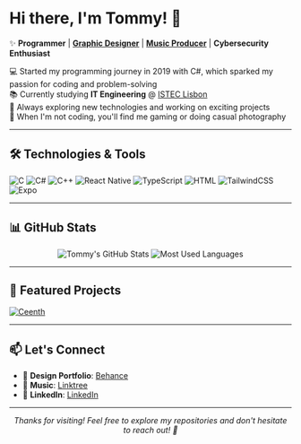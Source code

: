 # Hi there, I'm Tommy! 👋

<!-- About section -->
✨ **Programmer** | [**Graphic Designer**](https://behance.com/tomsgil2) | [**Music Producer**](https://linktr.ee/tmslongle) | **Cybersecurity Enthusiast**

💻 Started my programming journey in 2019 with C#, which sparked my passion for coding and problem-solving  
📚 Currently studying **IT Engineering** @ [ISTEC Lisbon](https://istec.pt)  
🎯 Always exploring new technologies and working on exciting projects  
📸 When I'm not coding, you'll find me gaming or doing casual photography

---

## 🛠️ Technologies & Tools

<p>
  <img src="https://img.shields.io/badge/C-00599C?logo=c&logoColor=white" alt="C" />
  <img src="https://img.shields.io/badge/C%23-239120?style=flat&logo=unity&logoColor=white" alt="C#" />
  <img src="https://img.shields.io/badge/C++-%2300599C.svg?logo=c%2B%2B&logoColor=white" alt="C++" />
  <img src="https://img.shields.io/badge/React_Native-%2320232a.svg?logo=react&logoColor=%2361DAFB" alt="React Native" />
  <img src="https://img.shields.io/badge/TypeScript-3178C6?logo=typescript&logoColor=fff" alt="TypeScript" />
  <img src="https://img.shields.io/badge/HTML-%23E34F26.svg?logo=html5&logoColor=white" alt="HTML" />
  <img src="https://img.shields.io/badge/Tailwind%20CSS-%2338B2AC.svg?logo=tailwind-css&logoColor=white" alt="TailwindCSS" />
  <img src="https://img.shields.io/badge/Expo-000020?logo=expo&logoColor=fff" alt="Expo" />
</p>

---

## 📊 GitHub Stats

<div align="center">
  <img src="https://github-readme-stats.vercel.app/api?username=tlongle&show_icons=true&theme=cobalt&hide_border=true&include_all_commits=true&count_private=true" alt="Tommy's GitHub Stats" />
  
  <img src="https://github-readme-stats.vercel.app/api/top-langs/?username=tlongle&layout=compact&theme=cobalt&hide_border=true" alt="Most Used Languages" />
</div>

---

## 🌟 Featured Projects

[![Ceenth](https://github-readme-stats.vercel.app/api/pin/?username=tlongle&repo=ceenth&theme=cobalt)](https://github.com/tlongle/ceenth)

---

## 📫 Let's Connect

- 🎨 **Design Portfolio**: [Behance](https://behance.com/tomsgil2)
- 🎵 **Music**: [Linktree](https://linktr.ee/tmslongle)
- 💼 **LinkedIn**: [LinkedIn](https://www.linkedin.com/in/tmslongle)

---

<div align="center">
  <i>Thanks for visiting! Feel free to explore my repositories and don't hesitate to reach out! 🚀</i>
</div>
